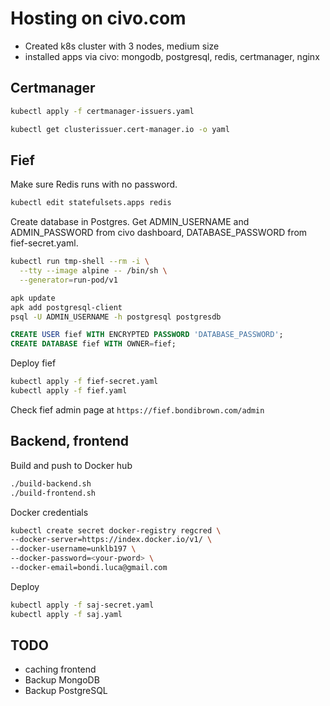 # Hosting on civo.com

- Created k8s cluster with 3 nodes, medium size
- installed apps via civo: mongodb, postgresql, redis, certmanager, nginx

## Certmanager

```bash
kubectl apply -f certmanager-issuers.yaml 
```

```bash
kubectl get clusterissuer.cert-manager.io -o yaml
```

## Fief

Make sure Redis runs with no password.

```bash
kubectl edit statefulsets.apps redis
```

Create database in Postgres. Get ADMIN_USERNAME and ADMIN_PASSWORD from civo dashboard, DATABASE_PASSWORD from fief-secret.yaml.

```bash
kubectl run tmp-shell --rm -i \
  --tty --image alpine -- /bin/sh \
  --generator=run-pod/v1

apk update
apk add postgresql-client
psql -U ADMIN_USERNAME -h postgresql postgresdb
```

```sql
CREATE USER fief WITH ENCRYPTED PASSWORD 'DATABASE_PASSWORD';
CREATE DATABASE fief WITH OWNER=fief;
```

Deploy fief

```bash
kubectl apply -f fief-secret.yaml
kubectl apply -f fief.yaml
```

Check fief admin page at `https://fief.bondibrown.com/admin`

## Backend, frontend

Build and push to Docker hub

```bash
./build-backend.sh
./build-frontend.sh
```

Docker credentials
```bash
kubectl create secret docker-registry regcred \
--docker-server=https://index.docker.io/v1/ \
--docker-username=unklb197 \
--docker-password=<your-pword> \
--docker-email=bondi.luca@gmail.com
```

Deploy
```bash
kubectl apply -f saj-secret.yaml
kubectl apply -f saj.yaml
```

## TODO
- caching frontend
- Backup MongoDB
- Backup PostgreSQL
